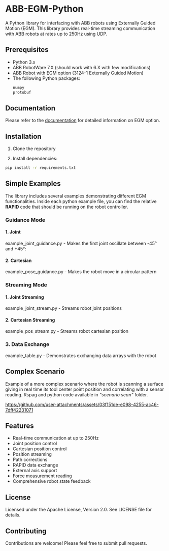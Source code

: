# ABB-EGM-Python

A Python library for interfacing with ABB robots using Externally Guided Motion (EGM). This library provides real-time streaming communication with ABB robots at rates up to 250Hz using UDP.

## Prerequisites

- Python 3.x
- ABB RobotWare 7.X (should work with 6.X with few modifications)
- ABB Robot with EGM option (3124-1 Externally Guided Motion)
- The following Python packages:
  ```txt
  numpy
  protobuf
  ```

## Documentation
Please refer to the [documentation](ttps://github.com/FLo-ABB/ABB-EGM-Python/blob/main/doc/3HAC073318%20AM%20Externally%20Guided%20Motion%20RW7-en.pdfh) for detailed information on EGM option.

## Installation

1. Clone the repository

2. Install dependencies:
```sh
pip install -r requirements.txt
```

## Simple Examples

The library includes several examples demonstrating different EGM functionalities. Inside each python example file, you can find the relative **RAPID** code that should be running on the robot controller.

### Guidance Mode

#### 1. Joint

example_joint_guidance.py - Makes the first joint oscillate between -45° and +45°:

#### 2. Cartesian
example_pose_guidance.py - Makes the robot move in a circular pattern

### Streaming Mode

#### 1. Joint Streaming
example_joint_stream.py - Streams robot joint positions

#### 2. Cartesian Streaming
example_pos_stream.py - Streams robot cartesian position

### 3. Data Exchange
example_table.py - Demonstrates exchanging data arrays with the robot

## Complex Scenario
Example of a more complex scenario where the robot is scanning a surface giving in real time its tool center point position and correlating with a sensor reading. Rspag and python code available in *"scenario scan"* folder.

https://github.com/user-attachments/assets/03f151de-e098-4255-ac46-7dff42231071

## Features

- Real-time communication at up to 250Hz
- Joint position control
- Cartesian position control
- Position streaming
- Path corrections
- RAPID data exchange
- External axis support
- Force measurement reading
- Comprehensive robot state feedback

## License

Licensed under the Apache License, Version 2.0. See LICENSE file for details.

## Contributing

Contributions are welcome! Please feel free to submit pull requests.
